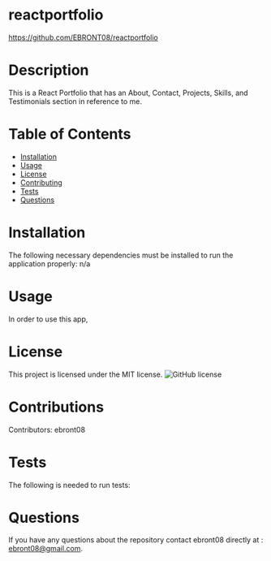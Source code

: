 # reactportfolio
  https://github.com/EBRONT08/reactportfolio
# Description
This is a React Portfolio that has an About, Contact, Projects, Skills, and Testimonials section in reference to me. 
# Table of Contents 
* [Installation](#installation)
* [Usage](#usage)
* [License](#license)
* [Contributing](#contributing)
* [Tests](#tests)
* [Questions](#questions)
# Installation
The following necessary dependencies must be installed to run the application properly: n/a
# Usage
In order to use this app, 
# License
This project is licensed under the MIT license. 
![GitHub license](https://img.shields.io/badge/license-MIT-blue.svg)
# Contributions
​Contributors: ebront08
# Tests
The following is needed to run tests: 
# Questions
If you have any questions about the repository contact ebront08 directly at : ebront08@gmail.com.